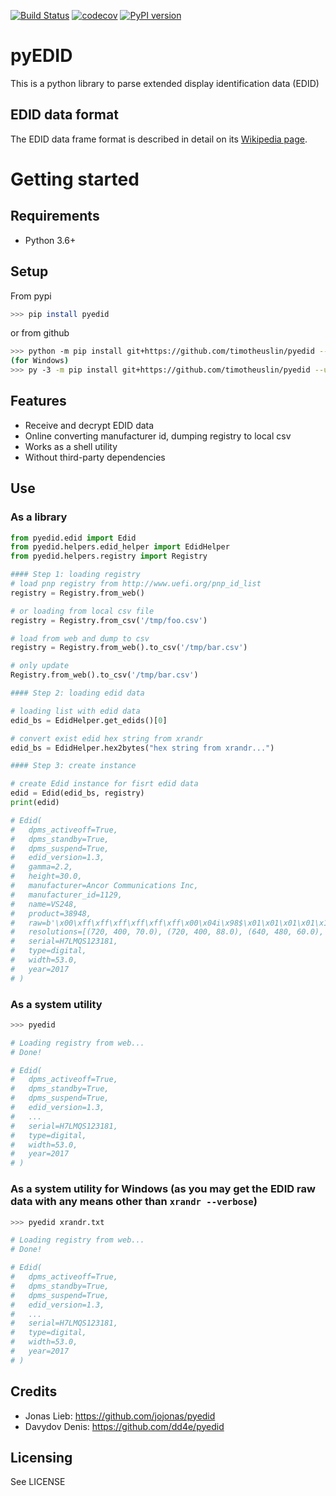 [![Build Status](https://travis-ci.com/dadmoscow/pyedid.svg?branch=master)](https://travis-ci.com/dadmoscow/pyedid) [![codecov](https://codecov.io/gh/dadmoscow/pyedid/branch/master/graph/badge.svg)](https://codecov.io/gh/dadmoscow/pyedid) [![PyPI version](https://badge.fury.io/py/pyedid.svg)](https://badge.fury.io/py/pyedid)
# pyEDID
This is a python library to parse extended display identification data (EDID)

## EDID data format
The EDID data frame format is described in detail on its [Wikipedia page](https://en.wikipedia.org/wiki/Extended_Display_Identification_Data).

# Getting started

## Requirements
* Python 3.6+

## Setup
From pypi
```bash
>>> pip install pyedid
```
or from github
```bash
>>> python -m pip install git+https://github.com/timotheuslin/pyedid --user --upgrade
(for Windows)
>>> py -3 -m pip install git+https://github.com/timotheuslin/pyedid --user --upgrade
```

## Features
* Receive and decrypt EDID data
* Online converting manufacturer id, dumping registry to local csv
* Works as a shell utility
* Without third-party dependencies


## Use
### As a library

```python
from pyedid.edid import Edid
from pyedid.helpers.edid_helper import EdidHelper
from pyedid.helpers.registry import Registry

#### Step 1: loading registry
# load pnp registry from http://www.uefi.org/pnp_id_list
registry = Registry.from_web()

# or loading from local csv file
registry = Registry.from_csv('/tmp/foo.csv')

# load from web and dump to csv
registry = Registry.from_web().to_csv('/tmp/bar.csv')

# only update
Registry.from_web().to_csv('/tmp/bar.csv')

#### Step 2: loading edid data

# loading list with edid data
edid_bs = EdidHelper.get_edids()[0]

# convert exist edid hex string from xrandr
edid_bs = EdidHelper.hex2bytes("hex string from xrandr...")

#### Step 3: create instance

# create Edid instance for fisrt edid data
edid = Edid(edid_bs, registry)
print(edid)

# Edid(
# 	dpms_activeoff=True,
# 	dpms_standby=True,
# 	dpms_suspend=True,
# 	edid_version=1.3,
# 	gamma=2.2,
# 	height=30.0,
# 	manufacturer=Ancor Communications Inc,
# 	manufacturer_id=1129,
# 	name=VS248,
# 	product=38948,
# 	raw=b'\x00\xff\xff\xff\xff\xff\xff\x00\x04i\x98$\x01\x01\x01\x01\x1e\x1b\x01\x03\x1e5\x1ex\xea\x92e\xa6UU\x9f(\rPT\xbf\xef\x00qO\x81\x80\x81@\x95\x00\xa9@\xb3\x00\xd1\xc0\x01\x01\x02:\x80\x18q8-@X,E\x00\x13+!\x00\x00\x1e\x00\x00\x00\xfd\x002L\x1eS\x11\x00\n      \x00\x00\x00\xfc\x00VS248\n       \x00\x00\x00\xff\x00H7LMQS122161\n\x00\x00',
# 	resolutions=[(720, 400, 70.0), (720, 400, 88.0), (640, 480, 60.0), (640, 480, 67.0), (640, 480, 72.0), (640, 480, 75.0), (800, 600, 56.0), (800, 600, 60.0), (800, 600, 70.0), (800, 600, 75.0), (832, 624, 75.0), (1024, 768, 87.0), (1024, 768, 60.0), (1024, 768, 72.0), (1024, 768, 75.0), (1152, 864, 75.0), (1280, 1024, 60.0), (1280, 960, 60.0), (1440, 900, 60.0), (1600, 1200, 60.0), (1680, 1050, 60.0), (1920, 1080, 60.0)],
# 	serial=H7LMQS123181,
# 	type=digital,
# 	width=53.0,
# 	year=2017
# )
```

### As a system utility
```bash
>>> pyedid

# Loading registry from web...
# Done!

# Edid(
# 	dpms_activeoff=True,
# 	dpms_standby=True,
# 	dpms_suspend=True,
# 	edid_version=1.3,
#   ...
# 	serial=H7LMQS123181,
# 	type=digital,
# 	width=53.0,
# 	year=2017
# )
```


### As a system utility for Windows (as you may get the EDID raw data with any means other than `xrandr --verbose`)
```bash
>>> pyedid xrandr.txt

# Loading registry from web...
# Done!

# Edid(
# 	dpms_activeoff=True,
# 	dpms_standby=True,
# 	dpms_suspend=True,
# 	edid_version=1.3,
#   ...
# 	serial=H7LMQS123181,
# 	type=digital,
# 	width=53.0,
# 	year=2017
# )
```

## Credits
- Jonas Lieb: https://github.com/jojonas/pyedid
- Davydov Denis: https://github.com/dd4e/pyedid

## Licensing
See LICENSE